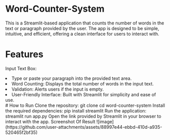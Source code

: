 # Word-Counter-System
This is a Streamlit-based application that counts the number of words in the text or paragraph provided by the user. The app is designed to be simple, intuitive, and efficient, offering a clean interface for users to interact with.

# Features 
Input Text Box:<br>
<li>Type or paste your paragraph into the provided text area.<br></li>
<li>Word Counting: Displays the total number of words in the input text.<br></li>
<li>Validation: Alerts users if the input is empty.<br></li>
<li>User-Friendly Interface: Built with Streamlit for simplicity and ease of use.<br></li>
# How to Run
Clone the repository:
git clone <repository_url>
cd word-counter-system
Install the required dependencies:
pip install streamlit
Run the application:
streamlit run app.py
Open the link provided by Streamlit in your browser to interact with the app.
Screenshot Of Result 
![image](https://github.com/user-attachments/assets/88997e44-ebbd-410d-a935-520465f2bf35)

